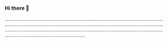 ### Hi there 👋

...................................................................................................................................................................................................................................................................................................................................................................................................................................................